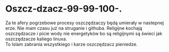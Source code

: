 # Oszcz-dzacz-99-99-100-.
Za te afery pogrzebowe procesy oszczędzaczy będą umierały w nastepnej erze. 
Nie mam czasu już na struganie i githuba. 
Religijne kochają oszczędzacze i picie wody nie energetyków bo są religijnymi są świeci jak oszczędzacze kaliego linuxa.  
To Islam zabrania wszystkiego i karze oszczędzacz pieniedze. 
